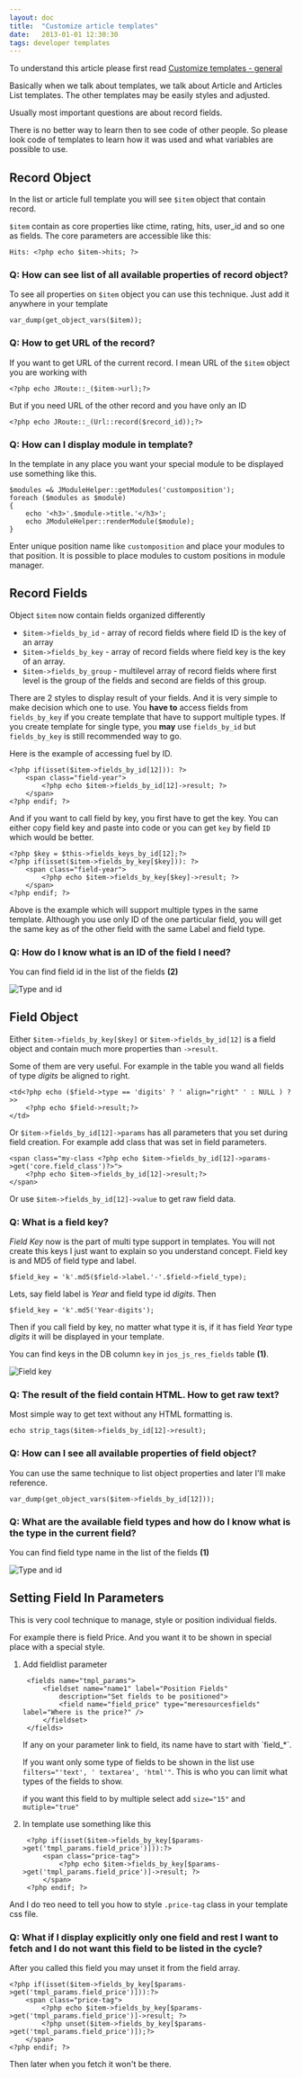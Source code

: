 ```yaml
---
layout: doc
title:  "Customize article templates"
date:   2013-01-01 12:30:30
tags: developer templates
---
```


<div class="alert">To understand this article please first read <a href="/en/cobalt/custom-templates-general">Customize templates - general</a></div>

Basically when we talk about templates, we talk about Article and Articles List templates. The other templates may be easily styles and adjusted. 

Usually most important questions are about record fields.

<div class="alert alert-success">There is no better way to learn then to see code of other people. So please look code of templates to learn how it was used and what variables are possible to use.</div>

## Record Object

In the list or article full template you will see `$item` object that contain record.

`$item` contain as core properties like ctime, rating, hits, user_id and so one as fields. The core parameters are accessible like this:

	Hits: <?php echo $item->hits; ?>

### Q: How can see list of all available properties of record object?

To see all properties on `$item` object you can use this technique. Just add it anywhere in your template

	var_dump(get_object_vars($item));

### Q: How to get URL of the record?

If you want to get URL of the current record. I mean URL of the `$item` object you are working with

	<?php echo JRoute::_($item->url);?>

But if you need URL of the other record and you have only an ID

	<?php echo JRoute::_(Url::record($record_id));?>

### Q: How can I display module in template?

In the template in any place you want your special module to be displayed use something like this.

    $modules =& JModuleHelper::getModules('customposition');
    foreach ($modules as $module)
    {
        echo '<h3>'.$module->title.'</h3>';
        echo JModuleHelper::renderModule($module);
    }

Enter unique position name like `customposition` and place your modules to that position. It is possible to place modules to custom positions in module manager.

## Record Fields

Object `$item` now contain fields organized differently

- `$item->fields_by_id` - array of record fields where field ID is the key of an array
- `$item->fields_by_key` - array of record fields where field key is the key of an array. 
- `$item->fields_by_group` - multilevel array of record fields where first level is the group of the fields and second are fields of this group.

There are 2 styles to display result of your fields. And it is very simple to make decision which one to use. You **have to** access fields from `fields_by_key` if you create template that have to support multiple types. If you create template for single type, you **may** use `fields_by_id` but `fields_by_key` is still recommended way to go.

Here is the example of accessing fuel by ID.

	<?php if(isset($item->fields_by_id[12])): ?>
		<span class="field-year">
			<?php echo $item->fields_by_id[12]->result; ?>
		</span>
	<?php endif; ?> 

And if you want to call field by key, you first have to get the key. You can either copy field key and paste into code or you can get `key` by field `ID` which would be better.

	<?php $key = $this->fields_keys_by_id[12];?>
	<?php if(isset($item->fields_by_key[$key])): ?>
		<span class="field-year">
			<?php echo $item->fields_by_key[$key]->result; ?>
		</span>
	<?php endif; ?> 

Above is the example which will support multiple types in the same template. Although you use only ID of the one particular field, you will get the same key as of the other field with the same Label and field type.

### Q: How do I know what is an ID of the field I need?

You can find field id in the list of the fields **(2)**

![Type and id](/assets/img/screenshots/typeandid.png)

## Field Object

Either `$item->fields_by_key[$key]` or `$item->fields_by_id[12]` is a field object and contain much more properties than `->result`.

Some of them are very useful. For example in the table you wand all fields of type _digits_ be aligned to right.

	<td<?php echo ($field->type == 'digits' ? ' align="right" ' : NULL ) ?>>
		<?php echo $field->result;?>
	</td>

Or `$item->fields_by_id[12]->params` has all parameters that you set during field creation. For example add class that was set in field parameters.

	<span class="my-class <?php echo $item->fields_by_id[12]->params->get('core.field_class')?>">
		<?php echo $item->fields_by_id[12]->result;?>
	</span>

Or use `$item->fields_by_id[12]->value` to get raw field data.

### Q: What is a field key?

_Field Key_ now is the part of multi type support in templates. You will not create this keys I just want to explain so you understand concept. Field key is and MD5 of field type and label.

	$field_key = 'k'.md5($field->label.'-'.$field->field_type); 

Lets, say field label is _Year_ and field type id _digits_. Then 

	$field_key = 'k'.md5('Year-digits'); 

Then if you call field by key, no matter what type it is, if it has field _Year_ type _digits_ it will be displayed in your template.

You can find keys in the DB column `key` in `jos_js_res_fields` table **(1)**.

![Field key](/assets/img/screenshots/fieldkey.png)

### Q: The result of the field contain HTML. How to get raw text?

Most simple way to get text without any HTML formatting is.

	echo strip_tags($item->fields_by_id[12]->result);

### Q: How can I see all available properties of field object?

You can use the same technique to list object properties and later I'll make reference.

	var_dump(get_object_vars($item->fields_by_id[12]));
	
### Q: What are the available field types and how do I know what is the type in the current field?

You can find field type name in the list of the fields **(1)**

![Type and id](/assets/img/screenshots/typeandid.png)

## Setting Field In Parameters

This is very cool technique to manage, style or position individual fields.

For example there is field Price. And you want it to be shown in special place with a special style.

1. Add fieldlist parameter
	
		<fields name="tmpl_params">
			<fieldset name="name1" label="Position Fields" 
				description="Set fields to be positioned">
				<field name="field_price" type="meresourcesfields" label="Where is the price?" />
			</fieldset>
		</fields>
		
	<div class="alert alert-info">If any on your parameter link to field, its name have to start with `field_*`.</div>
	
	If you want only some type of fields to be shown in the list use `filters="'text', ' textarea', 'html'"`. This is who you can limit what types of the fields to show.
	
	if you want this field to by multiple select add `size="15"` and `mutiple="true"`

2. In template use something like this

		<?php if(isset($item->fields_by_key[$params->get('tmpl_params.field_price')])):?>
			<span class="price-tag">
				<?php echo $item->fields_by_key[$params->get('tmpl_params.field_price')]->result; ?>
			</span>
		<?php endif; ?>
	
And I do теo need to tell you how to style `.price-tag` class in your template css file.

### Q: What if I display explicitly only one field and rest I want to fetch and I do not want this field to be listed in the cycle?

After you called this field you may unset it from the field array.

	<?php if(isset($item->fields_by_key[$params->get('tmpl_params.field_price')])):?>
		<span class="price-tag">
	  		<?php echo $item->fields_by_key[$params->get('tmpl_params.field_price')]->result; ?>
	  		<?php unset($item->fields_by_key[$params->get('tmpl_params.field_price')]);?>
		</span>
	<?php endif; ?>

Then later when you fetch it won't be there.

